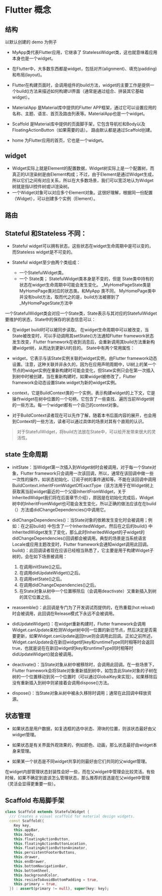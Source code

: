 # Flutter 概念

## 结构

以默认创建的 demo 为例子

- MyApp类代表Flutter应用，它继承了 StatelessWidget类，这也就意味着应用本身也是一个widget。

- 在Flutter中，大多数东西都是widget，包括对齐(alignment)、填充(padding)和布局(layout)。

- Flutter在构建页面时，会调用组件的build方法，widget的主要工作是提供一个build()方法来描述如何构建UI界面（通常是通过组合、拼装其它基础widget）。

- MaterialApp 是Material库中提供的Flutter APP框架，通过它可以设置应用的名称、主题、语言、首页及路由列表等。MaterialApp也是一个widget。

- Scaffold 是Material库中提供的页面脚手架，它包含导航栏和Body以及FloatingActionButton（如果需要的话）。 路由默认都是通过Scaffold创建。

- home 为Flutter应用的首页，它也是一个widget。

## widget

- Widget实际上就是Element的配置数据，Widget树实际上是一个配置树，而真正的UI渲染树是由Element构成；不过，由于Element是通过Widget生成，所以它们之间有对应关系，所以在大多数场景，我们可以宽泛地认为Widget树就是指UI控件树或UI渲染树。
- 一个Widget对象可以对应多个Element对象。这很好理解，根据同一份配置（Widget），可以创建多个实例（Element）。

## 路由

## Stateful 和Stateless 不同：

- Stateful widget可以拥有状态，这些状态在widget生命周期中是可以变的，而Stateless widget是不可变的。

- Stateful widget至少由两个类组成：

  - 一个StatefulWidget类。
  - 一个 State类； StatefulWidget类本身是不变的，但是 State类中持有的状态在widget生命周期中可能会发生变化。
_MyHomePageState类是MyHomePage类对应的状态类。和MyApp 类不同， MyHomePage类中并没有build方法，取而代之的是，build方法被挪到了_MyHomePageState方法中

一个StatefulWidget类会对应一个State类，State表示与其对应的StatefulWidget要维护的状态，State中的保存的状态信息可以：

- 在widget build时可以被同步读取。
在widget生命周期中可以被改变，当State被改变时，可以手动调用其setState()方法通知Flutter framework状态发生改变，Flutter framework在收到消息后，会重新调用其build方法重新构建widget树，从而达到更新UI的目的。
State中有两个常用属性：

- widget，它表示与该State实例关联的widget实例，由Flutter framework动态设置。注意，这种关联并非永久的，因为在应用声明周期中，UI树上的某一个节点的widget实例在重新构建时可能会变化，但State实例只会在第一次插入到树中时被创建，当在重新构建时，如果widget被修改了，Flutter framework会动态设置State.widget为新的widget实例。

- context，它是BuildContext类的一个实例，表示构建widget的上下文，它是操作widget在树中位置的一个句柄，它包含了一些查找、遍历当前Widget树的一些方法。每一个widget都有一个自己的context对象。

- 对于BuildContext读者现在可以先作了解，随着本书后面内容的展开，也会用到Context的一些方法，读者可以通过具体的场景对其有个直观的认识。

> 对于StatefulWidget，将build方法放在State中，可以给开发带来很大的灵活性。

## state 生命周期

- initState：当Widget第一次插入到Widget树时会被调用，对于每一个State对象，Flutter framework只会调用一次该回调，所以，通常在该回调中做一些一次性的操作，如状态初始化、订阅子树的事件通知等。不能在该回调中调用BuildContext.inheritFromWidgetOfExactType（该方法用于在Widget树上获取离当前widget最近的一个父级InheritFromWidget，关于InheritedWidget我们将在后面章节介绍），原因是在初始化完成后，Widget树中的InheritFromWidget也可能会发生变化，所以正确的做法应该在在build（）方法或didChangeDependencies()中调用它。

- didChangeDependencies()：当State对象的依赖发生变化时会被调用；例如：在之前build() 中包含了一个InheritedWidget，然后在之后的build() 中InheritedWidget发生了变化，那么此时InheritedWidget的子widget的didChangeDependencies()回调都会被调用。典型的场景是当系统语言Locale或应用主题改变时，Flutter framework会通知widget调用此回调。
build()：此回调读者现在应该已经相当熟悉了，它主要是用于构建Widget子树的，会在如下场景被调用：

    1. 在调用initState()之后。
    2. 在调用didUpdateWidget()之后。
    3. 在调用setState()之后。
    4. 在调用didChangeDependencies()之后。
    5. 在State对象从树中一个位置移除后（会调用deactivate）又重新插入到树的其它位置之后。

- reassemble()：此回调是专门为了开发调试而提供的，在热重载(hot reload)时会被调用，此回调在Release模式下永远不会被调用。

- didUpdateWidget()：在widget重新构建时，Flutter framework会调用Widget.canUpdate来检测Widget树中同一位置的新旧节点，然后决定是否需要更新，如果Widget.canUpdate返回true则会调用此回调。正如之前所述，Widget.canUpdate会在新旧widget的key和runtimeType同时相等时会返回true，也就是说在在新旧widget的key和runtimeType同时相等时didUpdateWidget()就会被调用。

- deactivate()：当State对象从树中被移除时，会调用此回调。在一些场景下，Flutter framework会将State对象重新插到树中，如包含此State对象的子树在树的一个位置移动到另一个位置时（可以通过GlobalKey来实现）。如果移除后没有重新插入到树中则紧接着会调用dispose()方法。

- dispose()：当State对象从树中被永久移除时调用；通常在此回调中释放资源。

## 状态管理

- 如果状态是用户数据，如复选框的选中状态、滑块的位置，则该状态最好由父widget管理。

- 如果状态是有关界面外观效果的，例如颜色、动画，那么状态最好由widget本身来管理。

- 如果某一个状态是不同widget共享的则最好由它们共同的父widget管理。

在widget内部管理状态封装性会好一些，而在父widget中管理会比较灵活。有些时候，如果不确定到底该怎么管理状态，那么推荐的首选是在父widget中管理（灵活会显得更重要一些）。

## Scaffold 布局脚手架

```dart
class Scaffold extends StatefulWidget {
  /// Creates a visual scaffold for material design widgets.
  const Scaffold({
    Key key,
    this.appBar,
    this.body,
    this.floatingActionButton,
    this.floatingActionButtonLocation,
    this.floatingActionButtonAnimator,
    this.persistentFooterButtons,
    this.drawer,
    this.endDrawer,
    this.bottomNavigationBar,
    this.bottomSheet,
    this.backgroundColor,
    this.resizeToAvoidBottomPadding = true,
    this.primary = true,
  }) : assert(primary != null), super(key: key);
```